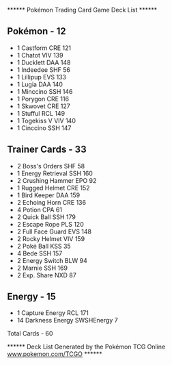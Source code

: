 ****** Pokémon Trading Card Game Deck List ******

## Pokémon - 12

* 1 Castform CRE 121
* 1 Chatot VIV 139
* 1 Ducklett DAA 148
* 1 Indeedee SHF 56
* 1 Lillipup EVS 133
* 1 Lugia DAA 140
* 1 Minccino SSH 146
* 1 Porygon CRE 116
* 1 Skwovet CRE 127
* 1 Stufful RCL 149
* 1 Togekiss V VIV 140
* 1 Cinccino SSH 147

## Trainer Cards - 33

* 2 Boss's Orders SHF 58
* 1 Energy Retrieval SSH 160
* 2 Crushing Hammer EPO 92
* 1 Rugged Helmet CRE 152
* 1 Bird Keeper DAA 159
* 2 Echoing Horn CRE 136
* 4 Potion CPA 61
* 2 Quick Ball SSH 179
* 2 Escape Rope PLS 120
* 2 Full Face Guard EVS 148
* 2 Rocky Helmet VIV 159
* 2 Poké Ball KSS 35
* 4 Bede SSH 157
* 2 Energy Switch BLW 94
* 2 Marnie SSH 169
* 2 Exp. Share NXD 87

## Energy - 15

* 1 Capture Energy RCL 171
* 14 Darkness Energy SWSHEnergy 7

Total Cards - 60

****** Deck List Generated by the Pokémon TCG Online www.pokemon.com/TCGO ******